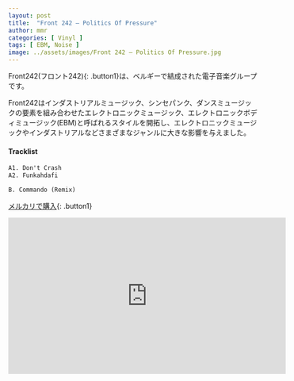 ```yaml
---
layout: post
title:  "Front 242 – Politics Of Pressure"
author: mmr
categories: [ Vinyl ]
tags: [ EBM, Noise ]
image: ../assets/images/Front 242 – Politics Of Pressure.jpg
---
```


Front242(フロント242){: .button1}は、ベルギーで結成された電子音楽グループです。

Front242はインダストリアルミュージック、シンセパンク、ダンスミュージックの要素を組み合わせたエレクトロニックミュージック、エレクトロニックボディミュージック(EBM)と呼ばれるスタイルを開拓し、エレクトロニックミュージックやインダストリアルなどさまざまなジャンルに大きな影響を与えました。

#### Tracklist
```md
A1. Don't Crash
A2. Funkahdafi

B. Commando (Remix)
```

[メルカリで購入](https://jp.mercari.com/item/m15772512003?afid=6142608987){: .button1}

<iframe width="560" height="315" src="https://www.youtube.com/embed/5bB8aGUB6LQ?si=IrLQl4IKqmpWdIn_" title="YouTube video player" frameborder="0" allow="accelerometer; autoplay; clipboard-write; encrypted-media; gyroscope; picture-in-picture; web-share" referrerpolicy="strict-origin-when-cross-origin" allowfullscreen></iframe>